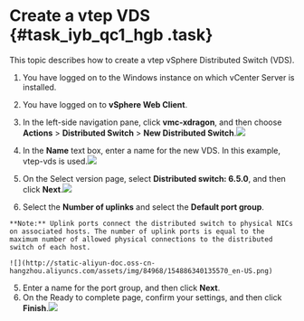 # Create a vtep VDS {#task_iyb_qc1_hgb .task}

This topic describes how to create a vtep vSphere Distributed Switch \(VDS\).

1.  You have logged on to the Windows instance on which vCenter Server is installed.
2.  You have logged on to **vSphere Web Client**.

1.   In the left-side navigation pane, click **vmc-xdragon**, and then choose **Actions** \> **Distributed Switch** \> **New Distributed Switch**.![](http://static-aliyun-doc.oss-cn-hangzhou.aliyuncs.com/assets/img/84968/154886340135566_en-US.png)

 
2.   In the **Name** text box, enter a name for the new VDS. In this example, vtep-vds is used.![](http://static-aliyun-doc.oss-cn-hangzhou.aliyuncs.com/assets/img/84968/154886340135567_en-US.png)

 
3.   On the Select version page, select **Distributed switch: 6.5.0**, and then click **Next**.![](http://static-aliyun-doc.oss-cn-hangzhou.aliyuncs.com/assets/img/84968/154886340135569_en-US.png)

 
4.   Select the **Number of uplinks** and select the **Default port group**. 

    **Note:** Uplink ports connect the distributed switch to physical NICs on associated hosts. The number of uplink ports is equal to the maximum number of allowed physical connections to the distributed switch of each host.

    ![](http://static-aliyun-doc.oss-cn-hangzhou.aliyuncs.com/assets/img/84968/154886340135570_en-US.png)

5.  Enter a name for the port group, and then click **Next**. 
6.   On the Ready to complete page, confirm your settings, and then click **Finish**.![](http://static-aliyun-doc.oss-cn-hangzhou.aliyuncs.com/assets/img/84968/154886340135571_en-US.png)

 

